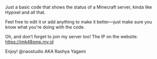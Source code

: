 Just a basic code that shows the status of a Minecraft server, kinda like Hypixel and all that.

Feel free to edit it or add anything to make it better—just make sure you know what you're doing with the code.

Oh, and don’t forget to join my server too! The IP on the website:
https://jmk48smp.my.id

Enjoy!
@naostudio
AKA Rashya Yagami
